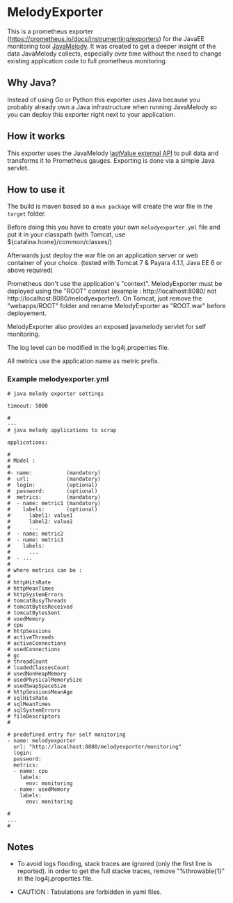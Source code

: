 # MelodyExporter

This is a prometheus exporter (<https://prometheus.io/docs/instrumenting/exporters>) for the JavaEE monitoring tool [JavaMelody](https://github.com/javamelody/javamelody/wiki). It was created to get a deeper insight of the data JavaMelody collects, especially over time without the need to change existing application code to full prometheus monitoring.

## Why Java?

Instead of using Go or Python this exporter uses Java because you probably already own a Java infrastructure when running JavaMelody so you can deploy this exporter right next to your application.

## How it works

This exporter uses the JavaMelody [lastValue external API](https://github.com/javamelody/javamelody/wiki/ExternalAPI#png-and-lastvalue) to pull data and transforms it to Prometheus gauges. Exporting is done via a simple Java servlet.

## How to use it
The build is maven based so a `mvn package` will create the war file in the `target` folder.

Before doing this you have to create your own `melodyexporter.yml` file and put it in your classpath (with Tomcat, use ${catalina.home}/common/classes/)

Afterwards just deploy the war file on an application server or web container of your choice. (tested with Tomcat 7 & Payara 4.1.1, Java EE 6 or above required)

Prometheus don't use the application's "context". MelodyExporter must be deployed using the "ROOT" context (example : http://localhost:8080/ not http://localhost:8080/melodyexporter/).
On Tomcat, just remove the "webapps/ROOT" folder and rename MelodyExporter as "ROOT.war" before deployement.

MelodyExporter also provides an exposed javamelody servlet for self monitoring.

The log level can be modified in the log4j.properties file.

All metrics use the application name as metric prefix.

### Example melodyexporter.yml

	# java melody exporter settings

	timeout: 5000

	#
	---
	# java melody applications to scrap
	
	applications:
	
	#
	# Model :
	#
	#- name:           (mandatory)
	#  url:            (mandatory)
	#  login:          (optional)
	#  password:       (optional)
	#  metrics:        (mandatory)
	#  - name: metric1 (mandatory)
	#    labels:       (optional)
	#      label1: value1
	#      label2: value2
	#      ...
	#  - name: metric2
	#  - name: metric3
	#    labels:
	#      ...
	#  - ...
	#
	# where metrics can be :
	#
	# httpHitsRate
	# httpMeanTimes
	# httpSystemErrors
	# tomcatBusyThreads
	# tomcatBytesReceived
	# tomcatBytesSent
	# usedMemory
	# cpu
	# httpSessions
	# activeThreads
	# activeConnections
	# usedConnections
	# gc
	# threadCount
	# loadedClassesCount
	# usedNonHeapMemory
	# usedPhysicalMemorySize
	# usedSwapSpaceSize
	# httpSessionsMeanAge
	# sqlHitsRate
	# sqlMeanTimes
	# sqlSystemErrors
	# fileDescriptors
	#   
	
	# predefined entry for self monitoring
	- name: melodyexporter
	  url: "http://localhost:8080/melodyexporter/monitoring"
	  login:
	  password:
	  metrics:
	  - name: cpu
	    labels:
	      env: monitoring
	  - name: usedMemory
	    labels:
	      env: monitoring
	
	# 
	...
	# 

## Notes

* To avoid logs flooding, stack traces are ignored (only the first line is reported).
In order to get the full stacke traces, remove "%throwable{1}" in the log4j.properties file.

* CAUTION : Tabulations are forbidden in yaml files.
